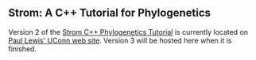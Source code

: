 ## Strom: A C++ Tutorial for Phylogenetics

Version 2 of the [Strom C++ Phylogenetics Tutorial](https://phylogeny.uconn.edu/tutorial-v2/) is 
currently located on [Paul Lewis' UConn web site](https://phylogeny.uconn.edu).
Version 3 will be hosted here when it is finished.
